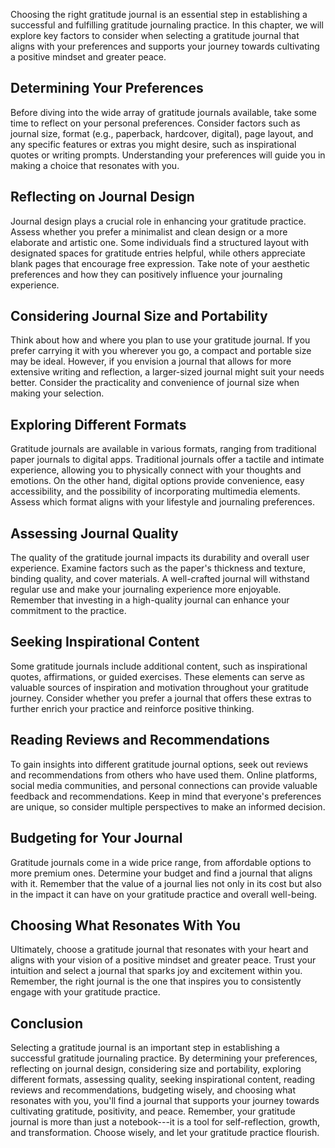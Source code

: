 
Choosing the right gratitude journal is an essential step in establishing a successful and fulfilling gratitude journaling practice. In this chapter, we will explore key factors to consider when selecting a gratitude journal that aligns with your preferences and supports your journey towards cultivating a positive mindset and greater peace.

Determining Your Preferences
----------------------------

Before diving into the wide array of gratitude journals available, take some time to reflect on your personal preferences. Consider factors such as journal size, format (e.g., paperback, hardcover, digital), page layout, and any specific features or extras you might desire, such as inspirational quotes or writing prompts. Understanding your preferences will guide you in making a choice that resonates with you.

Reflecting on Journal Design
----------------------------

Journal design plays a crucial role in enhancing your gratitude practice. Assess whether you prefer a minimalist and clean design or a more elaborate and artistic one. Some individuals find a structured layout with designated spaces for gratitude entries helpful, while others appreciate blank pages that encourage free expression. Take note of your aesthetic preferences and how they can positively influence your journaling experience.

Considering Journal Size and Portability
----------------------------------------

Think about how and where you plan to use your gratitude journal. If you prefer carrying it with you wherever you go, a compact and portable size may be ideal. However, if you envision a journal that allows for more extensive writing and reflection, a larger-sized journal might suit your needs better. Consider the practicality and convenience of journal size when making your selection.

Exploring Different Formats
---------------------------

Gratitude journals are available in various formats, ranging from traditional paper journals to digital apps. Traditional journals offer a tactile and intimate experience, allowing you to physically connect with your thoughts and emotions. On the other hand, digital options provide convenience, easy accessibility, and the possibility of incorporating multimedia elements. Assess which format aligns with your lifestyle and journaling preferences.

Assessing Journal Quality
-------------------------

The quality of the gratitude journal impacts its durability and overall user experience. Examine factors such as the paper's thickness and texture, binding quality, and cover materials. A well-crafted journal will withstand regular use and make your journaling experience more enjoyable. Remember that investing in a high-quality journal can enhance your commitment to the practice.

Seeking Inspirational Content
-----------------------------

Some gratitude journals include additional content, such as inspirational quotes, affirmations, or guided exercises. These elements can serve as valuable sources of inspiration and motivation throughout your gratitude journey. Consider whether you prefer a journal that offers these extras to further enrich your practice and reinforce positive thinking.

Reading Reviews and Recommendations
-----------------------------------

To gain insights into different gratitude journal options, seek out reviews and recommendations from others who have used them. Online platforms, social media communities, and personal connections can provide valuable feedback and recommendations. Keep in mind that everyone's preferences are unique, so consider multiple perspectives to make an informed decision.

Budgeting for Your Journal
--------------------------

Gratitude journals come in a wide price range, from affordable options to more premium ones. Determine your budget and find a journal that aligns with it. Remember that the value of a journal lies not only in its cost but also in the impact it can have on your gratitude practice and overall well-being.

Choosing What Resonates With You
--------------------------------

Ultimately, choose a gratitude journal that resonates with your heart and aligns with your vision of a positive mindset and greater peace. Trust your intuition and select a journal that sparks joy and excitement within you. Remember, the right journal is the one that inspires you to consistently engage with your gratitude practice.

Conclusion
----------

Selecting a gratitude journal is an important step in establishing a successful gratitude journaling practice. By determining your preferences, reflecting on journal design, considering size and portability, exploring different formats, assessing quality, seeking inspirational content, reading reviews and recommendations, budgeting wisely, and choosing what resonates with you, you'll find a journal that supports your journey towards cultivating gratitude, positivity, and peace. Remember, your gratitude journal is more than just a notebook---it is a tool for self-reflection, growth, and transformation. Choose wisely, and let your gratitude practice flourish.
